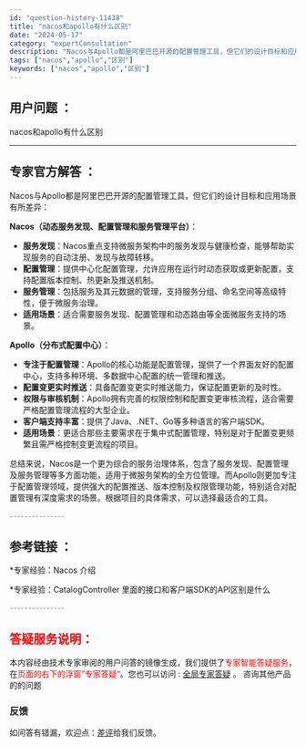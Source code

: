 ```yaml
---
id: "question-history-11438"
title: "nacos和apollo有什么区别"
date: "2024-05-17"
category: "expertConsultation"
description: "Nacos与Apollo都是阿里巴巴开源的配置管理工具，但它们的设计目标和应用场景有所差异：**Nacos（动态服务发现、配置管理和服务管理平台）**：- **服务发现**：Nacos重点支持微服务架构中的服务发现与健康检查，能够帮助实现服务的自动注册、发现与故障转移。- **配置管理**：提供中心"
tags: ["nacos","apollo","区别"]
keywords: ["nacos","apollo","区别"]
---
```


## 用户问题 ： 
 nacos和apollo有什么区别  

---------------
## 专家官方解答 ：

Nacos与Apollo都是阿里巴巴开源的配置管理工具，但它们的设计目标和应用场景有所差异：

**Nacos（动态服务发现、配置管理和服务管理平台）**：
- **服务发现**：Nacos重点支持微服务架构中的服务发现与健康检查，能够帮助实现服务的自动注册、发现与故障转移。
- **配置管理**：提供中心化配置管理，允许应用在运行时动态获取或更新配置，支持配置版本控制、热更新及推送机制。
- **服务管理**：包括服务及其元数据的管理，支持服务分组、命名空间等高级特性，便于微服务治理。
- **适用场景**：适合需要服务发现、配置管理和动态路由等全面微服务支持的场景。

**Apollo（分布式配置中心）**：
- **专注于配置管理**：Apollo的核心功能是配置管理，提供了一个界面友好的配置中心，支持多种环境、多数据中心配置的统一管理和推送。
- **配置变更实时推送**：具备配置变更实时推送能力，保证配置更新的及时性。
- **权限与审核机制**：Apollo拥有完善的权限控制和配置变更审核流程，适合需要严格配置管理流程的大型企业。
- **客户端支持丰富**：提供了Java、.NET、Go等多种语言的客户端SDK。
- **适用场景**：更适合那些主要需求在于集中式配置管理，特别是对于配置变更频繁且需严格控制变更流程的项目。

总结来说，Nacos是一个更为综合的服务治理体系，包含了服务发现、配置管理及服务管理等多方面功能，适用于微服务架构的全方位管理。而Apollo则更加专注于配置管理领域，提供强大的配置推送、版本控制及权限管理功能，特别适合对配置管理有深度需求的场景。根据项目的具体需求，可以选择最适合的工具。


<font color="#949494">---------------</font> 


## 参考链接 ：

*专家经验：Nacos 介绍 
 
 *专家经验：CatalogController 里面的接口和客户端SDK的API区别是什么 


 <font color="#949494">---------------</font> 
 


## <font color="#FF0000">答疑服务说明：</font> 

本内容经由技术专家审阅的用户问答的镜像生成，我们提供了<font color="#FF0000">专家智能答疑服务</font>，在<font color="#FF0000">页面的右下的浮窗”专家答疑“</font>。您也可以访问 : [全局专家答疑](https://answer.opensource.alibaba.com/docs/intro) 。 咨询其他产品的的问题

### 反馈
如问答有错漏，欢迎点：[差评](https://ai.nacos.io/user/feedbackByEnhancerGradePOJOID?enhancerGradePOJOId=13759)给我们反馈。
